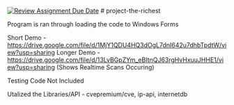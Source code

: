 [![Review Assignment Due Date](https://classroom.github.com/assets/deadline-readme-button-8d59dc4de5201274e310e4c54b9627a8934c3b88527886e3b421487c677d23eb.svg)](https://classroom.github.com/a/VFT7xGRf)
﻿# project-the-richest

Program is ran through loading the code to Windows Forms

Short Demo - https://drive.google.com/file/d/1MjY1QDU4HQ3dOgL7dnI642u7dhbTpdtW/view?usp=sharing
Longer Demo - https://drive.google.com/file/d/13LvBGpZYm_eBItnQJ63rgHvHxuuJHHE1/view?usp=sharing (Shows Realtime Scans Occuring) 

Testing Code Not Included

Utalized the Libraries/API - cvepremium/cve, ip-api, internetdb
